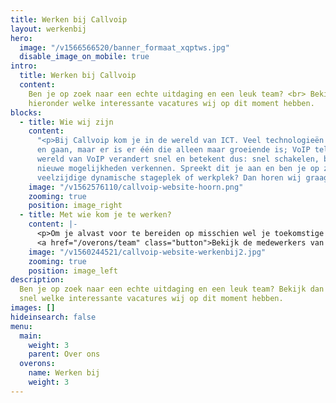 ```yaml
---
title: Werken bij Callvoip
layout: werkenbij
hero:
  image: "/v1566566520/banner_formaat_xqptws.jpg"
  disable_image_on_mobile: true
intro:
  title: Werken bij Callvoip
  content:
    Ben je op zoek naar een echte uitdaging en een leuk team? <br> Bekijk dan
    hieronder welke interessante vacatures wij op dit moment hebben.
blocks:
  - title: Wie wij zijn
    content:
      "<p>Bij Callvoip kom je in de wereld van ICT. Veel technologieën komen
      en gaan, maar er is er één die alleen maar groeiende is; VoIP telefonie!</p> \n<p>De
      wereld van VoIP verandert snel en betekent dus: snel schakelen, bijblijven en
      nieuwe mogelijkheden verkennen. Spreekt dit je aan en ben je op zoek naar een
      veelzijdige dynamische stageplek of werkplek? Dan horen wij graag van je!</p>"
    image: "/v1562576110/callvoip-website-hoorn.png"
    zooming: true
    position: image_right
  - title: Met wie kom je te werken?
    content: |-
      <p>Om je alvast voor te bereiden op misschien wel je toekomstige collega’s, hebben wij een team-pagina gemaakt. Benieuwd?</p>
      <a href="/overons/team" class="button">Bekijk de medewerkers van Callvoip hier!</a>
    image: "/v1560244521/callvoip-website-werkenbij2.jpg"
    zooming: true
    position: image_left
description:
  Ben je op zoek naar een echte uitdaging en een leuk team? Bekijk dan
  snel welke interessante vacatures wij op dit moment hebben.
images: []
hideinsearch: false
menu:
  main:
    weight: 3
    parent: Over ons
  overons:
    name: Werken bij
    weight: 3
---
```


